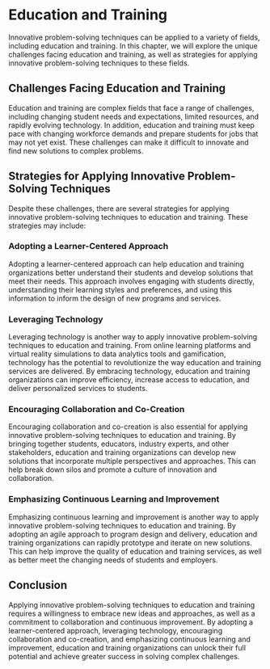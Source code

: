 Education and Training
==========================================================================================

Innovative problem-solving techniques can be applied to a variety of fields, including education and training. In this chapter, we will explore the unique challenges facing education and training, as well as strategies for applying innovative problem-solving techniques to these fields.

Challenges Facing Education and Training
----------------------------------------

Education and training are complex fields that face a range of challenges, including changing student needs and expectations, limited resources, and rapidly evolving technology. In addition, education and training must keep pace with changing workforce demands and prepare students for jobs that may not yet exist. These challenges can make it difficult to innovate and find new solutions to complex problems.

Strategies for Applying Innovative Problem-Solving Techniques
-------------------------------------------------------------

Despite these challenges, there are several strategies for applying innovative problem-solving techniques to education and training. These strategies may include:

### Adopting a Learner-Centered Approach

Adopting a learner-centered approach can help education and training organizations better understand their students and develop solutions that meet their needs. This approach involves engaging with students directly, understanding their learning styles and preferences, and using this information to inform the design of new programs and services.

### Leveraging Technology

Leveraging technology is another way to apply innovative problem-solving techniques to education and training. From online learning platforms and virtual reality simulations to data analytics tools and gamification, technology has the potential to revolutionize the way education and training services are delivered. By embracing technology, education and training organizations can improve efficiency, increase access to education, and deliver personalized services to students.

### Encouraging Collaboration and Co-Creation

Encouraging collaboration and co-creation is also essential for applying innovative problem-solving techniques to education and training. By bringing together students, educators, industry experts, and other stakeholders, education and training organizations can develop new solutions that incorporate multiple perspectives and approaches. This can help break down silos and promote a culture of innovation and collaboration.

### Emphasizing Continuous Learning and Improvement

Emphasizing continuous learning and improvement is another way to apply innovative problem-solving techniques to education and training. By adopting an agile approach to program design and delivery, education and training organizations can rapidly prototype and iterate on new solutions. This can help improve the quality of education and training services, as well as better meet the changing needs of students and employers.

Conclusion
----------

Applying innovative problem-solving techniques to education and training requires a willingness to embrace new ideas and approaches, as well as a commitment to collaboration and continuous improvement. By adopting a learner-centered approach, leveraging technology, encouraging collaboration and co-creation, and emphasizing continuous learning and improvement, education and training organizations can unlock their full potential and achieve greater success in solving complex challenges.
